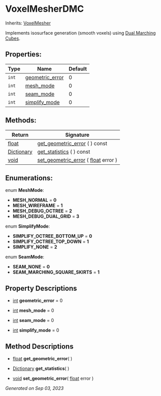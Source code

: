 # VoxelMesherDMC

Inherits: [VoxelMesher](VoxelMesher.md)


Implements isosurface generation (smooth voxels) using [Dual Marching Cubes](https://www.volume-gfx.com/volume-rendering/dual-marching-cubes/).

## Properties: 


Type   | Name                                   | Default 
------ | -------------------------------------- | --------
`int`  | [geometric_error](#i_geometric_error)  | 0       
`int`  | [mesh_mode](#i_mesh_mode)              | 0       
`int`  | [seam_mode](#i_seam_mode)              | 0       
`int`  | [simplify_mode](#i_simplify_mode)      | 0       
<p></p>

## Methods: 


Return                                                                              | Signature                                                                                                                         
----------------------------------------------------------------------------------- | ----------------------------------------------------------------------------------------------------------------------------------
[float](https://docs.godotengine.org/en/stable/classes/class_float.html)            | [get_geometric_error](#i_get_geometric_error) ( ) const                                                                           
[Dictionary](https://docs.godotengine.org/en/stable/classes/class_dictionary.html)  | [get_statistics](#i_get_statistics) ( ) const                                                                                     
[void](#)                                                                           | [set_geometric_error](#i_set_geometric_error) ( [float](https://docs.godotengine.org/en/stable/classes/class_float.html) error )  
<p></p>

## Enumerations: 

enum **MeshMode**: 

- **MESH_NORMAL** = **0**
- **MESH_WIREFRAME** = **1**
- **MESH_DEBUG_OCTREE** = **2**
- **MESH_DEBUG_DUAL_GRID** = **3**

enum **SimplifyMode**: 

- **SIMPLIFY_OCTREE_BOTTOM_UP** = **0**
- **SIMPLIFY_OCTREE_TOP_DOWN** = **1**
- **SIMPLIFY_NONE** = **2**

enum **SeamMode**: 

- **SEAM_NONE** = **0**
- **SEAM_MARCHING_SQUARE_SKIRTS** = **1**


## Property Descriptions

- [int](https://docs.godotengine.org/en/stable/classes/class_int.html)<span id="i_geometric_error"></span> **geometric_error** = 0


- [int](https://docs.godotengine.org/en/stable/classes/class_int.html)<span id="i_mesh_mode"></span> **mesh_mode** = 0


- [int](https://docs.godotengine.org/en/stable/classes/class_int.html)<span id="i_seam_mode"></span> **seam_mode** = 0


- [int](https://docs.godotengine.org/en/stable/classes/class_int.html)<span id="i_simplify_mode"></span> **simplify_mode** = 0


## Method Descriptions

- [float](https://docs.godotengine.org/en/stable/classes/class_float.html)<span id="i_get_geometric_error"></span> **get_geometric_error**( ) 


- [Dictionary](https://docs.godotengine.org/en/stable/classes/class_dictionary.html)<span id="i_get_statistics"></span> **get_statistics**( ) 


- [void](#)<span id="i_set_geometric_error"></span> **set_geometric_error**( [float](https://docs.godotengine.org/en/stable/classes/class_float.html) error ) 


_Generated on Sep 03, 2023_
